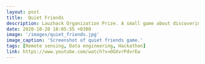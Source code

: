 ```yaml
---
layout: post
title:  Quiet Friends
description: Lauzhack Organization Prize. A small game about discovering trees in the city. 
date: 2020-10-20 18:05:55 +0300
image: '/images/quiet_friends.jpg'
image_caption: 'Screenshot of quiet friends game.'
tags: [Remote sensing, Data engineering, Hackathon]
link: https://www.youtube.com/watch?v=OGXvrPdvrEw
---
```


